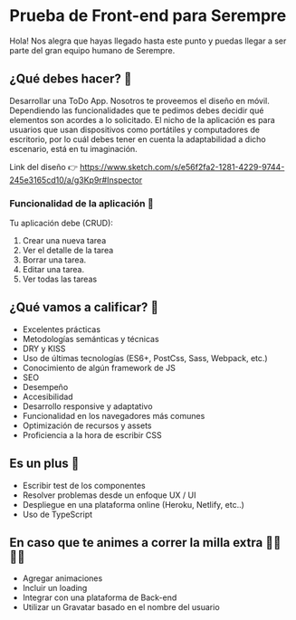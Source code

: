 # Prueba de Front-end para Serempre
Hola!
Nos alegra que hayas llegado hasta este punto y puedas llegar a ser parte del gran equipo humano de Serempre.

## ¿Qué debes hacer? 🧩
Desarrollar una ToDo App. Nosotros te proveemos el diseño en móvil. Dependiendo las funcionalidades que te pedimos debes decidir qué elementos son acordes a lo solicitado. El nicho de la aplicación es para usuarios que usan dispositivos como portátiles y computadores de escritorio, por lo cuál debes tener en cuenta la adaptabilidad a dicho escenario, está en tu imaginación.

Link del diseño 👉 https://www.sketch.com/s/e56f2fa2-1281-4229-9744-245e3165cd10/a/g3Kp9r#Inspector

### Funcionalidad de la aplicación 📌
Tu aplicación debe (CRUD):

1. Crear una nueva tarea
2. Ver el detalle de la tarea
3. Borrar una tarea.
4. Editar una tarea.
5. Ver todas las tareas

## ¿Qué vamos a calificar? 🏁
* Excelentes prácticas
* Metodologías semánticas y técnicas
* DRY y KISS
* Uso de últimas tecnologías (ES6+, PostCss, Sass, Webpack, etc.)
* Conocimiento de algún framework de JS
* SEO
* Desempeño
* Accesibilidad
* Desarrollo responsive y adaptativo
* Funcionalidad en los navegadores más comunes
* Optimización de recursos y assets
* Proficiencia a la hora de escribir CSS

## Es un plus 🚀
* Escribir test de los componentes
* Resolver problemas desde un enfoque UX / UI
* Despliegue en una plataforma online (Heroku, Netlify, etc..)
* Uso de TypeScript

## En caso que te animes a correr la milla extra 🏃‍♀️🏃‍♂️
* Agregar animaciones
* Incluir un loading
* Integrar con una plataforma de Back-end
* Utilizar un Gravatar basado en el nombre del usuario


